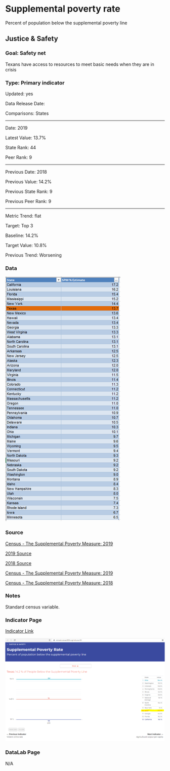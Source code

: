 # Supplemental poverty rate


Percent of population below the supplemental poverty line

## Justice & Safety

### Goal: Safety net

Texans have access to resources to meet basic needs when they are in crisis

### Type: Primary indicator

Updated: yes

Data Release Date: 


Comparisons: States


----

Date: 2019

Latest Value: 13.7%

State Rank: 44

Peer Rank: 9


----

Previous Date:  2018

Previous Value: 14.2%

Previous State Rank:   9

Previous Peer Rank: 9


----
Metric Trend: flat

Target: Top 3

Baseline: 14.2%

Target Value: 10.8%

Previous Trend: Worsening



<!--### Value

| Year |  Value      | Rank     | Previous Year   | Previous Value | Previous Rank | Trend | 
| ----------- | ----------- | ----------- | ----------- | ----------- | ----------- | -----------|
|    2019     |      13.7   | 45        |    2018     |      14.2    |   43    | flat      | 

-->
### Data

![data](./images/spm_data.PNG)

### Source


[Census - The Supplemental Poverty Measure: 2019](./original_data/p60-272.pdf)

[2019 Source](https://www.census.gov/library/publications/2020/demo/p60-272.html)

[2018 Source](https://www.census.gov/data/tables/2019/demo/income-poverty/p60-268.html)

[Census - The Supplemental Poverty Measure: 2019](https://www.census.gov/library/publications/2020/demo/p60-272.html)

[Census - The Supplemental Poverty Measure: 2018](https://www.census.gov/library/publications/2019/demo/p60-268.html)

### Notes

Standard census variable.

### Indicator Page

[Indicator Link](https://indicators.texas2036.org/indicator/90)

![Link](./images/supplemental.PNG)

### DataLab Page

N/A
